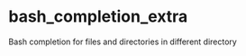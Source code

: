 bash_completion_extra
=====================

Bash completion for files and directories in different directory
